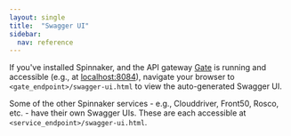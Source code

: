 ```yaml
---
layout: single
title:  "Swagger UI"
sidebar:
  nav: reference
---
```


If you've installed Spinnaker, and the API gateway [Gate](https://github.com/spinnaker/gate) is running and accessible 
(e.g., at [localhost:8084](http://localhost:8084)), navigate your browser to `<gate_endpoint>/swagger-ui.html`
to view the auto-generated Swagger UI.

Some of the other Spinnaker services - e.g., Clouddriver, Front50, Rosco, etc. - have their own Swagger UIs. These are each accessible at `<service_endpoint>/swagger-ui.html`.
